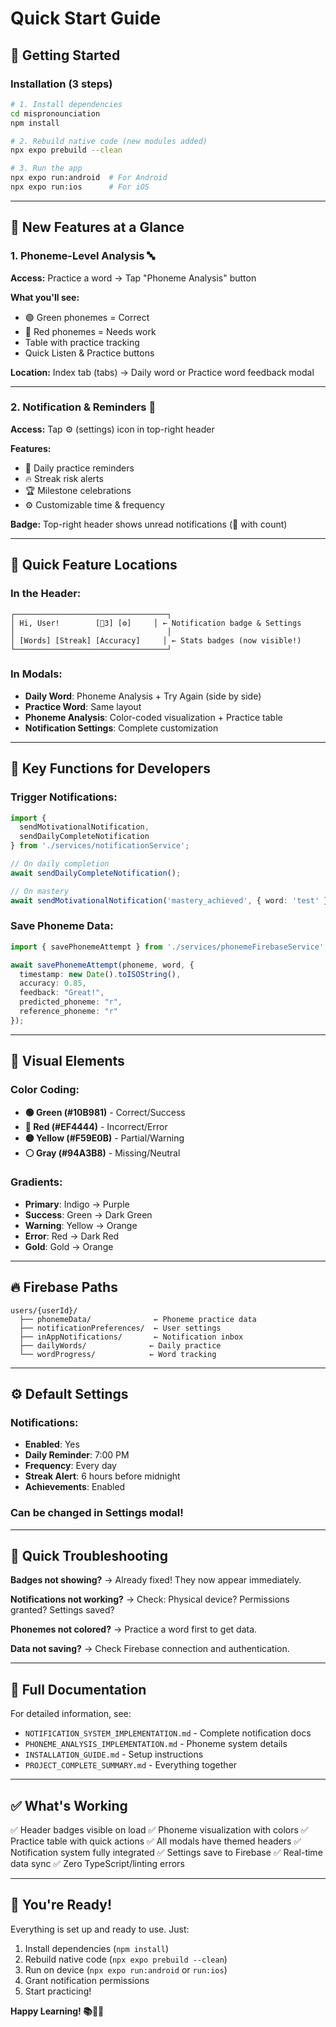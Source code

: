 # Quick Start Guide

## 🚀 Getting Started

### Installation (3 steps)

```bash
# 1. Install dependencies
cd mispronounciation
npm install

# 2. Rebuild native code (new modules added)
npx expo prebuild --clean

# 3. Run the app
npx expo run:android  # For Android
npx expo run:ios      # For iOS
```

---

## 📱 New Features at a Glance

### 1. Phoneme-Level Analysis 🔤
**Access:** Practice a word → Tap "Phoneme Analysis" button

**What you'll see:**
- 🟢 Green phonemes = Correct
- 🔴 Red phonemes = Needs work
- Table with practice tracking
- Quick Listen & Practice buttons

**Location:** Index tab (tabs) → Daily word or Practice word feedback modal

---

### 2. Notification & Reminders 🔔
**Access:** Tap ⚙️ (settings) icon in top-right header

**Features:**
- 📅 Daily practice reminders
- 🔥 Streak risk alerts
- 🏆 Milestone celebrations
- ⚙️ Customizable time & frequency

**Badge:** Top-right header shows unread notifications (🔔 with count)

---

## 🎯 Quick Feature Locations

### In the Header:
```
┌──────────────────────────────────┐
│ Hi, User!        [🔔3] [⚙️]     │ ← Notification badge & Settings
│                                  │
│ [Words] [Streak] [Accuracy]     │ ← Stats badges (now visible!)
└──────────────────────────────────┘
```

### In Modals:
- **Daily Word**: Phoneme Analysis + Try Again (side by side)
- **Practice Word**: Same layout
- **Phoneme Analysis**: Color-coded visualization + Practice table
- **Notification Settings**: Complete customization

---

## 🔧 Key Functions for Developers

### Trigger Notifications:
```typescript
import { 
  sendMotivationalNotification,
  sendDailyCompleteNotification 
} from './services/notificationService';

// On daily completion
await sendDailyCompleteNotification();

// On mastery
await sendMotivationalNotification('mastery_achieved', { word: 'test' });
```

### Save Phoneme Data:
```typescript
import { savePhonemeAttempt } from './services/phonemeFirebaseService';

await savePhonemeAttempt(phoneme, word, {
  timestamp: new Date().toISOString(),
  accuracy: 0.85,
  feedback: "Great!",
  predicted_phoneme: "r",
  reference_phoneme: "r"
});
```

---

## 🎨 Visual Elements

### Color Coding:
- **🟢 Green (#10B981)** - Correct/Success
- **🔴 Red (#EF4444)** - Incorrect/Error  
- **🟡 Yellow (#F59E0B)** - Partial/Warning
- **⚪ Gray (#94A3B8)** - Missing/Neutral

### Gradients:
- **Primary**: Indigo → Purple
- **Success**: Green → Dark Green
- **Warning**: Yellow → Orange
- **Error**: Red → Dark Red
- **Gold**: Gold → Orange

---

## 🔥 Firebase Paths

```
users/{userId}/
  ├── phonemeData/              ← Phoneme practice data
  ├── notificationPreferences/  ← User settings
  ├── inAppNotifications/       ← Notification inbox
  ├── dailyWords/              ← Daily practice
  └── wordProgress/            ← Word tracking
```

---

## ⚙️ Default Settings

### Notifications:
- **Enabled**: Yes
- **Daily Reminder**: 7:00 PM
- **Frequency**: Every day
- **Streak Alert**: 6 hours before midnight
- **Achievements**: Enabled

### Can be changed in Settings modal!

---

## 🐛 Quick Troubleshooting

**Badges not showing?**
→ Already fixed! They now appear immediately.

**Notifications not working?**
→ Check: Physical device? Permissions granted? Settings saved?

**Phonemes not colored?**
→ Practice a word first to get data.

**Data not saving?**
→ Check Firebase connection and authentication.

---

## 📖 Full Documentation

For detailed information, see:
- `NOTIFICATION_SYSTEM_IMPLEMENTATION.md` - Complete notification docs
- `PHONEME_ANALYSIS_IMPLEMENTATION.md` - Phoneme system details
- `INSTALLATION_GUIDE.md` - Setup instructions
- `PROJECT_COMPLETE_SUMMARY.md` - Everything together

---

## ✅ What's Working

✅ Header badges visible on load
✅ Phoneme visualization with colors
✅ Practice table with quick actions
✅ All modals have themed headers
✅ Notification system fully integrated
✅ Settings save to Firebase
✅ Real-time data sync
✅ Zero TypeScript/linting errors

---

## 🎉 You're Ready!

Everything is set up and ready to use. Just:
1. Install dependencies (`npm install`)
2. Rebuild native code (`npx expo prebuild --clean`)
3. Run on device (`npx expo run:android` or `run:ios`)
4. Grant notification permissions
5. Start practicing!

**Happy Learning! 📚🔔🎯**
